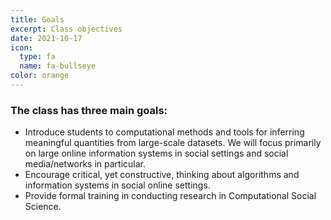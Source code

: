 ```yaml
---
title: Goals
excerpt: Class objectives
date: 2021-10-17
icon:
  type: fa
  name: fa-bullseye
color: orange
---
```


### The class has three main goals:

- Introduce students to computational methods and tools for inferring meaningful quantities from large-scale datasets. We will focus primarily on large online information systems in social settings and social media/networks in particular. 
- Encourage critical, yet constructive, thinking about algorithms and information systems in social online settings.
- Provide formal training in conducting research in Computational Social Science.
